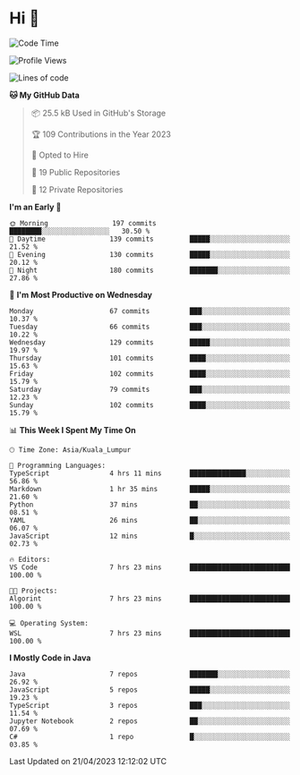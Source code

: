 <h1>Hi 👋</h1>

<!--START_SECTION:waka-->
![Code Time](http://img.shields.io/badge/Code%20Time-165%20hrs%2023%20mins-blue)

![Profile Views](http://img.shields.io/badge/Profile%20Views-1-blue)

![Lines of code](https://img.shields.io/badge/From%20Hello%20World%20I%27ve%20Written-652.0%20thousand%20lines%20of%20code-blue)

**🐱 My GitHub Data** 

> 📦 25.5 kB Used in GitHub's Storage 
 > 
> 🏆 109 Contributions in the Year 2023
 > 
> 💼 Opted to Hire
 > 
> 📜 19 Public Repositories 
 > 
> 🔑 12 Private Repositories 
 > 
**I'm an Early 🐤** 

```text
🌞 Morning                197 commits         ████████░░░░░░░░░░░░░░░░░   30.50 % 
🌆 Daytime                139 commits         █████░░░░░░░░░░░░░░░░░░░░   21.52 % 
🌃 Evening                130 commits         █████░░░░░░░░░░░░░░░░░░░░   20.12 % 
🌙 Night                  180 commits         ███████░░░░░░░░░░░░░░░░░░   27.86 % 
```
📅 **I'm Most Productive on Wednesday** 

```text
Monday                   67 commits          ███░░░░░░░░░░░░░░░░░░░░░░   10.37 % 
Tuesday                  66 commits          ███░░░░░░░░░░░░░░░░░░░░░░   10.22 % 
Wednesday                129 commits         █████░░░░░░░░░░░░░░░░░░░░   19.97 % 
Thursday                 101 commits         ████░░░░░░░░░░░░░░░░░░░░░   15.63 % 
Friday                   102 commits         ████░░░░░░░░░░░░░░░░░░░░░   15.79 % 
Saturday                 79 commits          ███░░░░░░░░░░░░░░░░░░░░░░   12.23 % 
Sunday                   102 commits         ████░░░░░░░░░░░░░░░░░░░░░   15.79 % 
```


📊 **This Week I Spent My Time On** 

```text
🕑︎ Time Zone: Asia/Kuala_Lumpur

💬 Programming Languages: 
TypeScript               4 hrs 11 mins       ██████████████░░░░░░░░░░░   56.86 % 
Markdown                 1 hr 35 mins        █████░░░░░░░░░░░░░░░░░░░░   21.60 % 
Python                   37 mins             ██░░░░░░░░░░░░░░░░░░░░░░░   08.51 % 
YAML                     26 mins             ██░░░░░░░░░░░░░░░░░░░░░░░   06.07 % 
JavaScript               12 mins             █░░░░░░░░░░░░░░░░░░░░░░░░   02.73 % 

🔥 Editors: 
VS Code                  7 hrs 23 mins       █████████████████████████   100.00 % 

🐱‍💻 Projects: 
Algorint                 7 hrs 23 mins       █████████████████████████   100.00 % 

💻 Operating System: 
WSL                      7 hrs 23 mins       █████████████████████████   100.00 % 
```

**I Mostly Code in Java** 

```text
Java                     7 repos             ███████░░░░░░░░░░░░░░░░░░   26.92 % 
JavaScript               5 repos             █████░░░░░░░░░░░░░░░░░░░░   19.23 % 
TypeScript               3 repos             ███░░░░░░░░░░░░░░░░░░░░░░   11.54 % 
Jupyter Notebook         2 repos             ██░░░░░░░░░░░░░░░░░░░░░░░   07.69 % 
C#                       1 repo              █░░░░░░░░░░░░░░░░░░░░░░░░   03.85 % 
```




 Last Updated on 21/04/2023 12:12:02 UTC
<!--END_SECTION:waka-->
